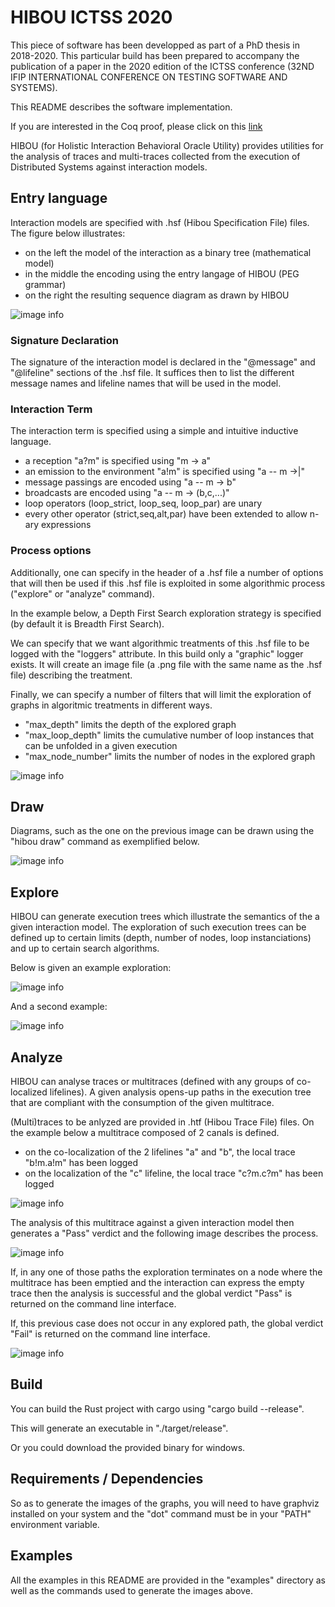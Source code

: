 # HIBOU ICTSS 2020

This piece of software has been developped as part of a PhD thesis in 2018-2020.
This particular build has been prepared to accompany the publication of a paper in the 2020 edition of the ICTSS
conference (32ND IFIP INTERNATIONAL CONFERENCE ON TESTING SOFTWARE AND SYSTEMS).

This README describes the software implementation.

If you are interested in the Coq proof, please click on this 
[link](https://erwanm974.github.io/coq_ictss_2020/)

HIBOU (for Holistic Interaction Behavioral Oracle Utility) provides utilities for the analysis of traces and 
multi-traces collected from the execution of Distributed Systems against interaction models.

## Entry language

Interaction models are specified with .hsf (Hibou Specification File) files.
The figure below illustrates:
- on the left the model of the interaction as a binary tree (mathematical model)
- in the middle the encoding using the entry langage of HIBOU (PEG grammar)
- on the right the resulting sequence diagram as drawn by HIBOU  

![image info](./README_entry_schema.png)

### Signature Declaration

The signature of the interaction model is declared in the "@message" and "@lifeline" sections of the .hsf file.
It suffices then to list the different message names and lifeline names that will be used in the model.

### Interaction Term

The interaction term is specified using a simple and intuitive inductive language.
- a reception "a?m" is specified using "m -> a"
- an emission to the environment "a!m" is specified using "a -- m ->|"
- message passings are encoded using "a -- m -> b"
- broadcasts are encoded using "a -- m -> (b,c,...)"
- loop operators (loop_strict, loop_seq, loop_par) are unary
- every other operator (strict,seq,alt,par) have been extended to allow n-ary expressions

### Process options

Additionally, one can specify in the header of a .hsf file 
a number of options that will then be used if this .hsf file is exploited 
in some algorithmic process
("explore" or "analyze" command).

In the example below, a Depth First Search exploration strategy 
is specified (by default it is Breadth First Search).

We can specify that we want algorithmic treatments of this .hsf file to be logged with the "loggers" attribute.
In this build only a "graphic" logger exists. 
It will create an image file (a .png file with the same name as the .hsf file) describing the treatment.

Finally, we can specify a number of filters that will limit the exploration 
of graphs in algoritmic treatments  in 
different ways.
- "max_depth" limits the depth of the explored graph
- "max_loop_depth" limits the cumulative number of loop instances that can be unfolded in a given execution
- "max_node_number" limits the number of nodes in the explored graph

![image info](./README_options.png)

## Draw

Diagrams, such as the one on the previous image can be drawn using the "hibou draw" command as exemplified below.

![image info](./README_draw.png)

## Explore

HIBOU can generate execution trees which illustrate the semantics of the a given interaction model.
The exploration of such execution trees can be defined up to certain limits (depth, number of nodes, loop 
instanciations) and up to certain search algorithms.

Below is given an example exploration:

![image info](./README_explo1.png)

And a second example:

![image info](./README_explo2.png)

## Analyze

HIBOU can analyse traces or multitraces (defined with any groups of co-localized lifelines).
A given analysis opens-up paths in the execution tree that are compliant with the consumption 
of the given multitrace. 

(Multi)traces to be anlyzed are provided in .htf (Hibou Trace File) files. 
On the example below a multitrace composed of 2 canals is defined.
- on the co-localization of the 2 lifelines "a" and "b", the local trace "b!m.a!m" has been logged
- on the localization of the "c" lifeline, the local trace "c?m.c?m" has been logged

![image info](./README_htf.png)

The analysis of this multitrace against a given interaction model then generates a "Pass" verdict and the following 
image describes the process.

![image info](./README_coloc.png)

If, in any one of those paths the exploration terminates on a node
where the multitrace has been emptied and the interaction can express the empty trace
then the analysis is successful and the global verdict "Pass" is returned on the command line interface.

If, this previous case does not occur in any explored path, 
the global verdict "Fail" is returned on the command line interface.

![image info](./README_ana1.png)

## Build

You can build the Rust project with cargo using "cargo build --release".

This will generate an executable in "./target/release".

Or you could download the provided binary for windows.

## Requirements / Dependencies

So as to generate the images of the graphs, you will need to have graphviz installed on your system
and the "dot" command must be in your "PATH" environment variable.

## Examples

All the examples in this README are provided in the "examples" directory as well as the commands used to generate the images above.
